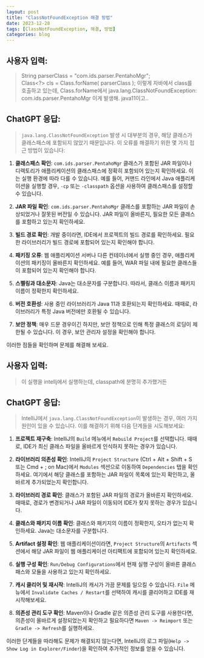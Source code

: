 ```yaml
---
layout: post
title: "ClassNotFoundException 해결 방법"
date: 2023-12-28
tags: [ClassNotFoundException, 해결, 방법]
categories: blog
---
```


## 사용자 입력:
> String parserClass = "com.ids.parser.PentahoMgr";		
Class<?> cls = Class.forName( parserClass );	   이렇게 자바에서 class를 호출하고 있는데, Class.forName에서 java.lang.ClassNotFoundException: com.ids.parser.PentahoMgr 이게 발생해. java11이고..

## ChatGPT 응답:
> `java.lang.ClassNotFoundException` 발생 시 대부분의 경우, 해당 클래스가 클래스패스에 포함되지 않았기 때문입니다. 이 오류를 해결하기 위한 몇 가지 접근 방법이 있습니다:

1. **클래스패스 확인**: `com.ids.parser.PentahoMgr` 클래스가 포함된 JAR 파일이나 디렉토리가 애플리케이션의 클래스패스에 정확히 포함되어 있는지 확인하세요. 이는 실행 환경에 따라 다를 수 있습니다. 예를 들어, 커맨드 라인에서 Java 애플리케이션을 실행할 경우, `-cp` 또는 `-classpath` 옵션을 사용하여 클래스패스를 설정할 수 있습니다.

2. **JAR 파일 확인**: `com.ids.parser.PentahoMgr` 클래스를 포함하는 JAR 파일이 손상되었거나 잘못된 버전일 수 있습니다. JAR 파일이 올바른지, 필요한 모든 클래스를 포함하고 있는지 확인하세요.

3. **빌드 경로 확인**: 개발 중이라면, IDE에서 프로젝트의 빌드 경로를 확인하세요. 필요한 라이브러리가 빌드 경로에 포함되어 있는지 확인해야 합니다.

4. **패키징 오류**: 웹 애플리케이션 서버나 다른 컨테이너에서 실행 중인 경우, 애플리케이션의 패키징이 올바른지 확인하세요. 예를 들어, WAR 파일 내에 필요한 클래스들이 포함되어 있는지 확인해야 합니다.

5. **스펠링과 대소문자**: Java는 대소문자를 구분합니다. 따라서, 클래스 이름과 패키지 이름이 정확한지 확인하세요.

6. **버전 호환성**: 사용 중인 라이브러리가 Java 11과 호환되는지 확인하세요. 때때로, 라이브러리가 특정 Java 버전에만 호환될 수 있습니다.

7. **보안 정책**: 매우 드문 경우이긴 하지만, 보안 정책으로 인해 특정 클래스의 로딩이 제한될 수 있습니다. 이 경우, 보안 관리자 설정을 확인해야 합니다.

이러한 점들을 확인하며 문제를 해결해 보세요.

## 사용자 입력:
> 이 실행을 intellj에서 실행하는데, classpath에 분명히 추가했거든

## ChatGPT 응답:
> IntelliJ에서 `java.lang.ClassNotFoundException`이 발생하는 경우, 여러 가지 원인이 있을 수 있습니다. 이를 해결하기 위해 다음 단계들을 시도해보세요:

1. **프로젝트 재구축**: IntelliJ의 `Build` 메뉴에서 `Rebuild Project`를 선택합니다. 때때로, IDE가 최신 클래스 파일을 올바르게 인식하지 못하는 경우가 있습니다.

2. **라이브러리 의존성 확인**: IntelliJ의 `Project Structure` (Ctrl + Alt + Shift + S 또는 Cmd + ; on Mac)에서 `Modules` 섹션으로 이동하여 `Dependencies` 탭을 확인하세요. 여기에서 해당 클래스를 포함하는 JAR 파일이 목록에 있는지 확인하고, 올바르게 추가되었는지 확인합니다.

3. **라이브러리 경로 확인**: 클래스가 포함된 JAR 파일의 경로가 올바른지 확인하세요. 때때로, 경로가 변경되거나 JAR 파일이 이동되어 IDE가 찾지 못하는 경우가 있습니다.

4. **클래스와 패키지 이름 확인**: 클래스와 패키지의 이름이 정확한지, 오타가 없는지 확인하세요. Java는 대소문자를 구분합니다.

5. **Artifact 설정 확인**: 웹 애플리케이션이라면, `Project Structure`의 `Artifacts` 섹션에서 해당 JAR 파일이 웹 애플리케이션 아티팩트에 포함되어 있는지 확인하세요.

6. **실행 구성 확인**: `Run/Debug Configurations`에서 현재 실행 구성이 올바른 클래스패스와 모듈을 사용하고 있는지 확인하세요.

7. **캐시 클리어 및 재시작**: IntelliJ의 캐시가 가끔 문제를 일으킬 수 있습니다. `File` 메뉴에서 `Invalidate Caches / Restart`를 선택하여 캐시를 클리어하고 IDE를 재시작해보세요.

8. **의존성 관리 도구 확인**: Maven이나 Gradle 같은 의존성 관리 도구를 사용한다면, 의존성이 올바르게 설정되었는지 확인하고 필요하다면 `Maven -> Reimport` 또는 `Gradle -> Refresh`를 실행하세요.

이러한 단계들을 따라해도 문제가 해결되지 않는다면, IntelliJ의 로그 파일(`Help -> Show Log in Explorer/Finder`)을 확인하여 추가적인 정보를 얻을 수 있습니다.


